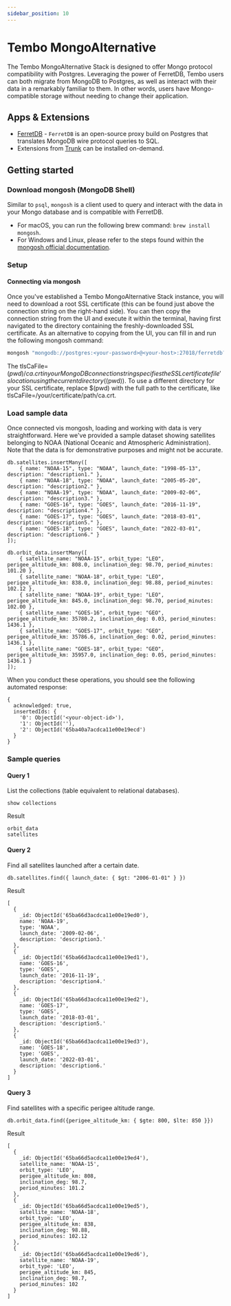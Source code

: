 ```yaml
---
sidebar_position: 10
---
```


# Tembo MongoAlternative

The Tembo MongoAlternative Stack is designed to offer Mongo protocol compatibility with Postgres. 
Leveraging the power of FerretDB, Tembo users can both migrate from MongoDB to Postgres, as well as interact with their data in a remarkably familiar to them.
In other words, users have Mongo-compatible storage without needing to change their application.

## Apps & Extensions

- [FerretDB](https://docs.ferretdb.io/) - `FerretDB` is an open-source proxy build on Postgres that translates MongoDB wire protocol queries to SQL.
- Extensions from [Trunk](https://pgt.dev/) can be installed on-demand.

## Getting started

### Download mongosh (MongoDB Shell)

Similar to `psql`, `mongosh` is a client used to query and interact with the data in your Mongo database and is compatible with FerretDB.

- For macOS, you can run the following brew command: `brew install mongosh`.
- For Windows and Linux, please refer to the steps found within the [mongosh official documentation](https://www.mongodb.com/docs/mongodb-shell/install/).

### Setup

#### Connecting via mongosh

Once you've established a Tembo MongoAlternative Stack instance, you will need to download a root SSL certificate (this can be found just above the connection string on the right-hand side).
You can then copy the connection string from the UI and execute it within the terminal, having first navigated to the directory containing the freshly-downloaded SSL certificate.
As an alternative to copying from the UI, you can fill in and run the following mongosh command:

```bash
mongosh "mongodb://postgres:<your-password>@<your-host>:27018/ferretdb?authMechanism=PLAIN&tls=true&tlsCaFile=$(pwd)/ca.crt"
```

The tlsCaFile=$(pwd)/ca.crt in your MongoDB connection string specifies the SSL certificate file's location using the current directory ($(pwd)).
To use a different directory for your SSL certificate, replace $(pwd) with the full path to the certificate, like tlsCaFile=/your/certificate/path/ca.crt.

### Load sample data

Once connected vis mongosh, loading and working with data is very straightforward.
Here we've provided a sample dataset showing satellites belonging to NOAA (National Oceanic and Atmospheric Administration).
Note that the data is for demonstrative purposes and might not be accurate.

```
db.satellites.insertMany([
    { name: "NOAA-15", type: "NOAA", launch_date: "1998-05-13", description: "description1." },
    { name: "NOAA-18", type: "NOAA", launch_date: "2005-05-20", description: "description2." },
    { name: "NOAA-19", type: "NOAA", launch_date: "2009-02-06", description: "description3." },
    { name: "GOES-16", type: "GOES", launch_date: "2016-11-19", description: "description4." },
    { name: "GOES-17", type: "GOES", launch_date: "2018-03-01", description: "description5." },
    { name: "GOES-18", type: "GOES", launch_date: "2022-03-01", description: "description6." }
]);

db.orbit_data.insertMany([
    { satellite_name: "NOAA-15", orbit_type: "LEO", perigee_altitude_km: 808.0, inclination_deg: 98.70, period_minutes: 101.20 },
    { satellite_name: "NOAA-18", orbit_type: "LEO", perigee_altitude_km: 838.0, inclination_deg: 98.88, period_minutes: 102.12 },
    { satellite_name: "NOAA-19", orbit_type: "LEO", perigee_altitude_km: 845.0, inclination_deg: 98.70, period_minutes: 102.00 },
    { satellite_name: "GOES-16", orbit_type: "GEO", perigee_altitude_km: 35780.2, inclination_deg: 0.03, period_minutes: 1436.1 },
    { satellite_name: "GOES-17", orbit_type: "GEO", perigee_altitude_km: 35786.6, inclination_deg: 0.02, period_minutes: 1436.1 },
    { satellite_name: "GOES-18", orbit_type: "GEO", perigee_altitude_km: 35957.0, inclination_deg: 0.05, period_minutes: 1436.1 }
]);
```

When you conduct these operations, you should see the following automated response:

```text
{
  acknowledged: true,
  insertedIds: {
    '0': ObjectId('<your-object-id>'),
    '1': ObjectId(''),
    '2': ObjectId('65ba40a7acdca11e00e19ecd')
  }
}
```

### Sample queries

#### Query 1
List the collections (table equivalent to relational databases).

```
show collections
```
Result
```text
orbit_data
satellites
```

#### Query 2
Find all satellites launched after a certain date.

```
db.satellites.find({ launch_date: { $gt: "2006-01-01" } })
```
Result
```text
[
  {
    _id: ObjectId('65ba66d3acdca11e00e19ed0'),
    name: 'NOAA-19',
    type: 'NOAA',
    launch_date: '2009-02-06',
    description: 'description3.'
  },
  {
    _id: ObjectId('65ba66d3acdca11e00e19ed1'),
    name: 'GOES-16',
    type: 'GOES',
    launch_date: '2016-11-19',
    description: 'description4.'
  },
  {
    _id: ObjectId('65ba66d3acdca11e00e19ed2'),
    name: 'GOES-17',
    type: 'GOES',
    launch_date: '2018-03-01',
    description: 'description5.'
  },
  {
    _id: ObjectId('65ba66d3acdca11e00e19ed3'),
    name: 'GOES-18',
    type: 'GOES',
    launch_date: '2022-03-01',
    description: 'description6.'
  }
]
```

#### Query 3
Find satellites with a specific perigee altitude range.

```
db.orbit_data.find({perigee_altitude_km: { $gte: 800, $lte: 850 }})
```
Result
```text
[
  {
    _id: ObjectId('65ba66d5acdca11e00e19ed4'),
    satellite_name: 'NOAA-15',
    orbit_type: 'LEO',
    perigee_altitude_km: 808,
    inclination_deg: 98.7,
    period_minutes: 101.2
  },
  {
    _id: ObjectId('65ba66d5acdca11e00e19ed5'),
    satellite_name: 'NOAA-18',
    orbit_type: 'LEO',
    perigee_altitude_km: 838,
    inclination_deg: 98.88,
    period_minutes: 102.12
  },
  {
    _id: ObjectId('65ba66d5acdca11e00e19ed6'),
    satellite_name: 'NOAA-19',
    orbit_type: 'LEO',
    perigee_altitude_km: 845,
    inclination_deg: 98.7,
    period_minutes: 102
  }
]
```
